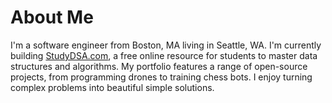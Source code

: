 # About Me

I'm a software engineer from Boston, MA living in Seattle, WA. I'm currently building [StudyDSA.com](https://studydsa.com/), a free online resource for students to master data structures and algorithms. My portfolio features a range of open-source projects, from programming drones to training chess bots. I enjoy turning complex problems into beautiful simple solutions.
